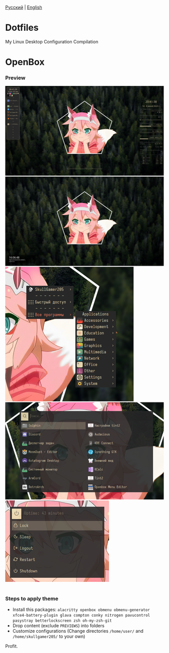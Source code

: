 [Русский](README-ru.md) | [English](README.md)

# Dotfiles
My Linux Desktop Configuration Compilation

# OpenBox

### Preview

![](openbox/PREVIEWS/preview-1.png)
![](openbox/PREVIEWS/preview-4.png)
![](openbox/PREVIEWS/preview-6.png) ![](openbox/PREVIEWS/preview-7.png)
![](openbox/PREVIEWS/preview-8.png)

#
### Steps to apply theme

* Install this packages: `alacritty openbox obmenu obmenu-generator xfce4-battery-plugin glava compton conky nitrogen pavucontrol pasystray betterlockscreen zsh oh-my-zsh-git`
* Drop content (exclude `PREVIEWS`) into folders
* Customize configurations (Change directories `/home/user/` and `/home/skullgamer205/` to your own)

Profit.
